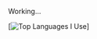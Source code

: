 Working...

[![Top Languages I Use](https://github-readme-stats.vercel.app/api/top-langs/?username=SnipezLmao)]
